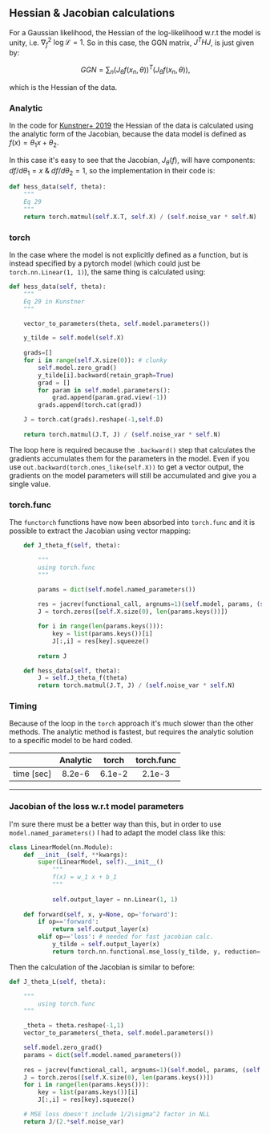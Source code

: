 ## Hessian & Jacobian calculations

For a Gaussian likelihood, the Hessian of the log-likelihood w.r.t the model is unity, i.e. $\nabla_f^2 ~ \log \mathcal{L} = 1$. So in this case, the GGN matrix, $J^T H J$, is just given by:

$$
GGN = \sum_n (J_{\theta} f(x_n, \theta))^T (J_{\theta} f(x_n, \theta)),
$$

which is the Hessian of the data. 



### Analytic

In the code for [Kunstner+ 2019]() the Hessian of the data is calculated using the analytic form of the Jacobian, because the data model is defined as $f(x) = \theta_1 x + \theta_2$.

In this case it's easy to see that the Jacobian, $J_{\theta}(f)$, will have components: $df/d\theta_1 = x$ & $df/d\theta_2 = 1$, so the implementation in their code is:

```python
def hess_data(self, theta):
    """
    Eq 29
    """
    return torch.matmul(self.X.T, self.X) / (self.noise_var * self.N)
```

### torch

In the case where the model is not explicitly defined as a function, but is instead specified by a pytorch model (which could just be `torch.nn.Linear(1, 1)`), the same thing is calculated using:

```python
def hess_data(self, theta):
    """
    Eq 29 in Kunstner
    """

    vector_to_parameters(theta, self.model.parameters())

    y_tilde = self.model(self.X)
		
    grads=[]
    for i in range(self.X.size(0)): # clunky
        self.model.zero_grad()
        y_tilde[i].backward(retain_graph=True)
        grad = []
        for param in self.model.parameters():
            grad.append(param.grad.view(-1))
        grads.append(torch.cat(grad))

    J = torch.cat(grads).reshape(-1,self.D)
		
    return torch.matmul(J.T, J) / (self.noise_var * self.N)
```

The loop here is required because the `.backward()` step that calculates the gradients accumulates them for the parameters in the model. Even if you use `out.backward(torch.ones_like(self.X))` to get a vector output, the gradients on the model parameters will still be accumulated and give you a single value. 

### torch.func

The `functorch` functions have now been absorbed into `torch.func` and it is possible to extract the Jacobian using vector mapping:

```python
	def J_theta_f(self, theta):

		"""
		using torch.func
		"""

		params = dict(self.model.named_parameters())
		
		res = jacrev(functional_call, argnums=1)(self.model, params, (self.X,)) # returns dict
		J = torch.zeros([self.X.size(0), len(params.keys())])

		for i in range(len(params.keys())):
			key = list(params.keys())[i]
			J[:,i] = res[key].squeeze()
		
		return J

	def hess_data(self, theta):
		J = self.J_theta_f(theta)
		return torch.matmul(J.T, J) / (self.noise_var * self.N)
```

### Timing

Because of the loop in the `torch` approach it's much slower than the other methods. The analytic method is fastest, but requires the analytic solution to a specific model to be hard coded.

|            |  Analytic | torch  | torch.func |
| :---:      |  :---:    | :---:  | :---:      |
| time [sec] |  8.2e-6   | 6.1e-2 |  2.1e-3    |


---

### Jacobian of the loss w.r.t model parameters

I'm sure there must be a better way than this, but in order to use `model.named_parameters()` I had to adapt the model class like this:

```python
class LinearModel(nn.Module):
    def __init__(self, **kwargs):
        super(LinearModel, self).__init__()
            """
            f(x) = w_1 x + b_1
            """
		
            self.output_layer = nn.Linear(1, 1)
            
    def forward(self, x, y=None, op='forward'):
        if op=='forward':
            return self.output_layer(x)
        elif op=='loss': # needed for fast jacobian calc.
            y_tilde = self.output_layer(x)
            return torch.nn.functional.mse_loss(y_tilde, y, reduction='none')
```

Then the calculation of the Jacobian is similar to before:

```python
def J_theta_L(self, theta):

    """
        using torch.func
    """

    _theta = theta.reshape(-1,1)
    vector_to_parameters(_theta, self.model.parameters())

    self.model.zero_grad()
    params = dict(self.model.named_parameters())
		
    res = jacrev(functional_call, argnums=1)(self.model, params, (self.X, self.y, 'loss')) # returns dict
    J = torch.zeros([self.X.size(0), len(params.keys())])
    for i in range(len(params.keys())):
        key = list(params.keys())[i]
        J[:,i] = res[key].squeeze()

    # MSE loss doesn't include 1/2\sigma^2 factor in NLL
    return J/(2.*self.noise_var)
```
